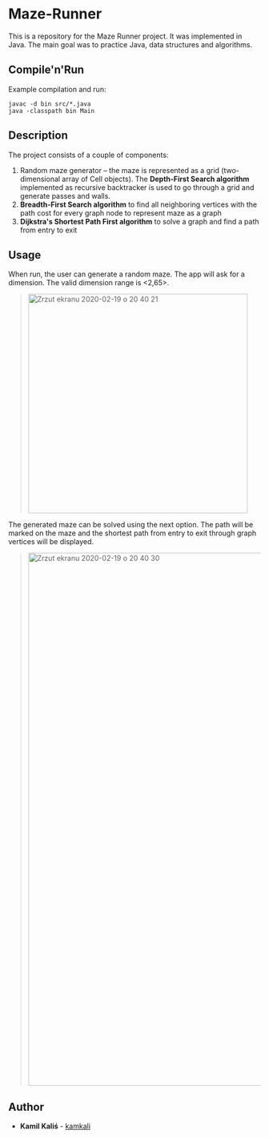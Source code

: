 # Maze-Runner

This is a repository for the Maze Runner project. It was implemented in Java. The main goal was to practice Java, data structures and algorithms.
## Compile'n'Run

Example compilation and run:
```
javac -d bin src/*.java
java -classpath bin Main
```
## Description
The project consists of a couple of components:
1. Random maze generator – the maze is represented as a grid (two-dimensional array of Cell objects). The **Depth-First Search algorithm** implemented as recursive backtracker is used to go through a grid and generate passes and walls.
2. **Breadth-First Search algorithm** to find all neighboring vertices with the path cost for every graph node to represent maze as a graph
3. **Dijkstra's Shortest Path First algorithm** to solve a graph and find a path from entry to exit

## Usage
When run, the user can generate a random maze. The app will ask for a dimension. The valid dimension range is <2,65>.



> <img width="438" alt="Zrzut ekranu 2020-02-19 o 20 40 21" src="https://user-images.githubusercontent.com/50112357/74869398-2cad3e00-5358-11ea-82a1-bbf46b02bd11.png">



The generated maze can be solved using the next option. The path will be marked on the maze and the shortest path from entry to exit through graph vertices will be displayed.
> <img width="1064" alt="Zrzut ekranu 2020-02-19 o 20 40 30" src="https://user-images.githubusercontent.com/50112357/74870085-6599e280-5359-11ea-9e05-2ffaebb31547.png">

## Author

* **Kamil Kaliś**  - [kamkali](https://github.com/kamkali)
